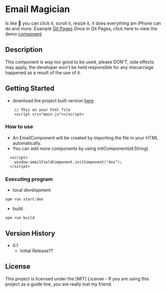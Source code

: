 # Email Magician

Is like 🤯 you can click it, scroll it, resize it, it does everything am iPhone can do and more.
Example [Git Pages](https://jose-bustamante.github.io/EmailsFieldVanilla/) 
Once in Git Pages, click here to view the demo [component](./dist/index.html)

## Description

This component is way too good to be used, please DON'T, side effects may apply, the developer won't be held responsible for any miscarriage happened as a result of the use of it.

## Getting Started

- download the project built version [here](./dist/main.js)

```
    // This on your html file
    <script src="main.js"></script>

```

### How to use

- An EmailComponent will be created by importing the file in your HTML automatically.
- You can add more components by using initComponent(id:String)

```
  <script>
    window.emailFieldComponent.initComponent("dos");
  </script>
```

### Executing program

- local development

```
npm run start:dev
```

- build

```
npm run build
```

## Version History

- 0.1
  - Initial Release??

## License

This project is licensed under the [MIT] License - If you are using this project as a guide line, you are really lost my friend.
